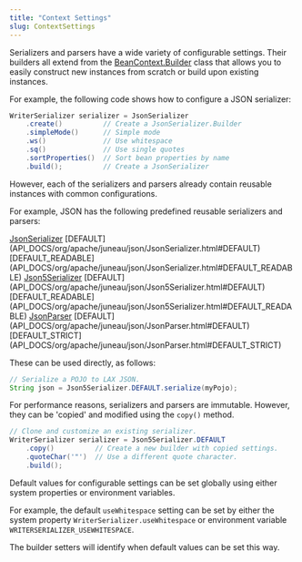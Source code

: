 ```yaml
---
title: "Context Settings"
slug: ContextSettings
---
```


Serializers and parsers have a wide variety of configurable settings.
Their builders all extend from the <a href="/site/apidocs/org/apache/juneau/BeanContext.Builder.html" target="_blank">BeanContext.Builder</a> class
that allows you to easily construct new instances from scratch or build upon existing instances.

For example, the following code shows how to configure a JSON serializer:

```java
WriterSerializer serializer = JsonSerializer
    .create()          // Create a JsonSerializer.Builder
    .simpleMode()      // Simple mode
    .ws()              // Use whitespace
    .sq()              // Use single quotes
    .sortProperties()  // Sort bean properties by name
    .build();          // Create a JsonSerializer
```

However, each of the serializers and parsers already contain reusable instances with common configurations.

For example, JSON has the following predefined reusable serializers and parsers:

<tree>
<node-0><java-class><a href="/site/apidocs/org/apache/juneau/json/JsonSerializer.html" target="_blank">JsonSerializer</a></java-class></node-0>
<node-1><javac-field>[DEFAULT](API_DOCS/org/apache/juneau/json/JsonSerializer.html#DEFAULT)</javac-field><javac-field>[DEFAULT_READABLE](API_DOCS/org/apache/juneau/json/JsonSerializer.html#DEFAULT_READABLE)</javac-field></node-1>
<node-0><java-class><a href="/site/apidocs/org/apache/juneau/json/Json5Serializer.html" target="_blank">Json5Serializer</a></java-class></node-0>
<node-1><javac-field>[DEFAULT](API_DOCS/org/apache/juneau/json/Json5Serializer.html#DEFAULT)</javac-field> <javac-field>[DEFAULT_READABLE](API_DOCS/org/apache/juneau/json/Json5Serializer.html#DEFAULT_READABLE)</javac-field></node-1>
<node-0><java-class><a href="/site/apidocs/org/apache/juneau/json/JsonParser.html" target="_blank">JsonParser</a></java-class></node-0>
<node-1><javac-field>[DEFAULT](API_DOCS/org/apache/juneau/json/JsonParser.html#DEFAULT)</javac-field> <javac-field>[DEFAULT_STRICT](API_DOCS/org/apache/juneau/json/JsonParser.html#DEFAULT_STRICT)</javac-field></node-1>
</tree>

These can be used directly, as follows:

```java
// Serialize a POJO to LAX JSON.
String json = Json5Serializer.DEFAULT.serialize(myPojo);
```

For performance reasons, serializers and parsers are immutable.
However, they can be 'copied' and modified using the `copy()` method.

```java
// Clone and customize an existing serializer.
WriterSerializer serializer = Json5Serializer.DEFAULT
    .copy()          // Create a new builder with copied settings.
    .quoteChar('"')  // Use a different quote character.
    .build();
```

Default values for configurable settings can be set globally using either system properties or environment variables.

For example, the default `useWhitespace` setting can be set by either the system property
`WriterSerializer.useWhitespace` or environment variable `WRITERSERIALIZER_USEWHITESPACE`.

The builder setters will identify when default values can be set this way.
